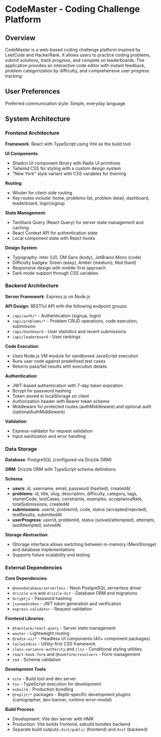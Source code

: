 # CodeMaster - Coding Challenge Platform

## Overview

CodeMaster is a web-based coding challenge platform inspired by LeetCode and HackerRank. It allows users to practice coding problems, submit solutions, track progress, and compete on leaderboards. The application provides an interactive code editor with instant feedback, problem categorization by difficulty, and comprehensive user progress tracking.

## User Preferences

Preferred communication style: Simple, everyday language.

## System Architecture

### Frontend Architecture

**Framework**: React with TypeScript using Vite as the build tool

**UI Components**: 
- Shadcn UI component library with Radix UI primitives
- Tailwind CSS for styling with a custom design system
- "New York" style variant with CSS variables for theming

**Routing**: 
- Wouter for client-side routing
- Key routes include: home, problems list, problem detail, dashboard, leaderboard, login/signup

**State Management**:
- TanStack Query (React Query) for server state management and caching
- React Context API for authentication state
- Local component state with React hooks

**Design System**:
- Typography: Inter (UI), DM Sans (body), JetBrains Mono (code)
- Difficulty badges: Green (easy), Amber (medium), Red (hard)
- Responsive design with mobile-first approach
- Dark mode support through CSS variables

### Backend Architecture

**Server Framework**: Express.js on Node.js

**API Design**: RESTful API with the following endpoint groups:
- `/api/auth/*` - Authentication (signup, login)
- `/api/problems/*` - Problem CRUD operations, code execution, submission
- `/api/dashboard` - User statistics and recent submissions
- `/api/leaderboard` - User rankings

**Code Execution**: 
- Uses Node.js VM module for sandboxed JavaScript execution
- Runs user code against predefined test cases
- Returns pass/fail results with execution details

**Authentication**:
- JWT-based authentication with 7-day token expiration
- Bcrypt for password hashing
- Token stored in localStorage on client
- Authorization header with Bearer token scheme
- Middleware for protected routes (authMiddleware) and optional auth (optionalAuthMiddleware)

**Validation**: 
- Express-validator for request validation
- Input sanitization and error handling

### Data Storage

**Database**: PostgreSQL (configured via Drizzle ORM)

**ORM**: Drizzle ORM with TypeScript schema definitions

**Schema**:
- **users**: id, username, email, password (hashed), createdAt
- **problems**: id, title, slug, description, difficulty, category, tags, starterCode, testCases, constraints, examples, acceptanceRate, totalSubmissions, createdAt
- **submissions**: userId, problemId, code, status (accepted/rejected), testResults, submittedAt
- **userProgress**: userId, problemId, status (solved/attempted), attempts, lastAttempted, solvedAt

**Storage Abstraction**: 
- IStorage interface allows switching between in-memory (MemStorage) and database implementations
- Supports future scalability and testing

### External Dependencies

**Core Dependencies**:
- `@neondatabase/serverless` - Neon PostgreSQL serverless driver
- `drizzle-orm` and `drizzle-kit` - Database ORM and migrations
- `bcryptjs` - Password hashing
- `jsonwebtoken` - JWT token generation and verification
- `express-validator` - Request validation

**Frontend Libraries**:
- `@tanstack/react-query` - Server state management
- `wouter` - Lightweight routing
- `@radix-ui/*` - Headless UI components (40+ component packages)
- `tailwindcss` - Utility-first CSS framework
- `class-variance-authority` and `clsx` - Conditional styling utilities
- `react-hook-form` and `@hookform/resolvers` - Form management
- `zod` - Schema validation

**Development Tools**:
- `vite` - Build tool and dev server
- `tsx` - TypeScript execution for development
- `esbuild` - Production bundling
- `@replit/*` packages - Replit-specific development plugins (cartographer, dev-banner, runtime-error-modal)

**Build Process**:
- Development: Vite dev server with HMR
- Production: Vite builds frontend, esbuild bundles backend
- Separate build outputs: `dist/public` (frontend) and `dist` (backend)
